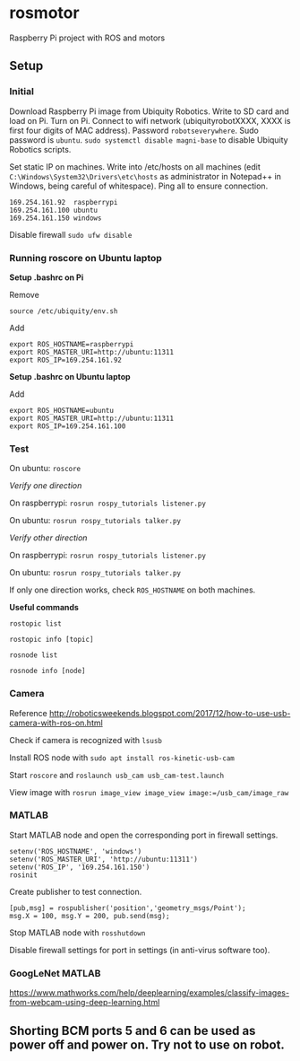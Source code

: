 # rosmotor
Raspberry Pi project with ROS and motors

## Setup

### Initial

Download Raspberry Pi image from Ubiquity Robotics. Write to SD card and load on Pi.
Turn on Pi. Connect to wifi network (ubiquityrobotXXXX, XXXX is first four digits of MAC address). Password ```robotseverywhere```.
Sudo password is ```ubuntu```.
```sudo systemctl disable magni-base``` to disable Ubiquity Robotics scripts.

Set static IP on machines. Write into /etc/hosts on all machines (edit ```C:\Windows\System32\Drivers\etc\hosts``` as administrator in Notepad++ in Windows, being careful of whitespace). Ping all to ensure connection.
```
169.254.161.92  raspberrypi
169.254.161.100 ubuntu
169.254.161.150 windows
```

Disable firewall ```sudo ufw disable```

### Running roscore on Ubuntu laptop

**Setup .bashrc on Pi**

Remove

```source /etc/ubiquity/env.sh```

Add

```
export ROS_HOSTNAME=raspberrypi
export ROS_MASTER_URI=http://ubuntu:11311
export ROS_IP=169.254.161.92
```

**Setup .bashrc on Ubuntu laptop**

Add

```
export ROS_HOSTNAME=ubuntu
export ROS_MASTER_URI=http://ubuntu:11311
export ROS_IP=169.254.161.100
```

### Test

On ubuntu: ```roscore```

*Verify one direction*

On raspberrypi: ```rosrun rospy_tutorials listener.py```

On ubuntu: ```rosrun rospy_tutorials talker.py```

*Verify other direction*

On raspberrypi: ```rosrun rospy_tutorials listener.py```

On ubuntu: ```rosrun rospy_tutorials talker.py```

If only one direction works, check ```ROS_HOSTNAME``` on both machines.

**Useful commands**

```rostopic list```

```rostopic info [topic]```

```rosnode list```

```rosnode info [node]```

### Camera

Reference http://roboticsweekends.blogspot.com/2017/12/how-to-use-usb-camera-with-ros-on.html

Check if camera is recognized with ```lsusb```

Install ROS node with ```sudo apt install ros-kinetic-usb-cam```

Start ```roscore``` and ```roslaunch usb_cam usb_cam-test.launch```

View image with ```rosrun image_view image_view image:=/usb_cam/image_raw```

### MATLAB

Start MATLAB node and open the corresponding port in firewall settings.

```
setenv('ROS_HOSTNAME', 'windows')
setenv('ROS_MASTER_URI', 'http://ubuntu:11311')
setenv('ROS_IP', '169.254.161.150')
rosinit
```

Create publisher to test connection.

```
[pub,msg] = rospublisher('position','geometry_msgs/Point');
msg.X = 100, msg.Y = 200, pub.send(msg);
```

Stop MATLAB node with ```rosshutdown```

Disable firewall settings for port in settings (in anti-virus software too).

### GoogLeNet MATLAB

https://www.mathworks.com/help/deeplearning/examples/classify-images-from-webcam-using-deep-learning.html

## Shorting BCM ports 5 and 6 can be used as power off and power on. Try not to use on robot.
